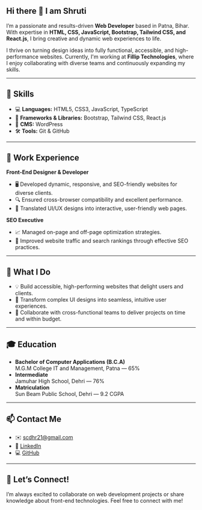 ## Hi there 👋 I am Shruti

I’m a passionate and results-driven **Web Developer** based in Patna, Bihar. With expertise in **HTML, CSS, JavaScript, Bootstrap, Tailwind CSS, and React.js**, I bring creative and dynamic web experiences to life.

I thrive on turning design ideas into fully functional, accessible, and high-performance websites. Currently, I'm working at **Fillip Technologies**, where I enjoy collaborating with diverse teams and continuously expanding my skills.

---

## 🚀 Skills

- 💻 **Languages:** HTML5, CSS3, JavaScript, TypeScript
- 🎨 **Frameworks & Libraries:** Bootstrap, Tailwind CSS, React.js
- 📰 **CMS:** WordPress
- 🛠️ **Tools:** Git & GitHub

---

## 💼 Work Experience

**Front-End Designer & Developer**  
- 🖥️ Developed dynamic, responsive, and SEO-friendly websites for diverse clients.
- 🔍 Ensured cross-browser compatibility and excellent performance.
- 🎨 Translated UI/UX designs into interactive, user-friendly web pages.

**SEO Executive**  
- 📈 Managed on-page and off-page optimization strategies.
- 🚀 Improved website traffic and search rankings through effective SEO practices.

---

## 🔧 What I Do

- 💡 Build accessible, high-performing websites that delight users and clients.
- 🎨 Transform complex UI designs into seamless, intuitive user experiences.
- 🤝 Collaborate with cross-functional teams to deliver projects on time and within budget.

---

## 🎓 Education

- **Bachelor of Computer Applications (B.C.A)**  
  M.G.M College IT and Management, Patna — 65%
- **Intermediate**  
  Jamuhar High School, Dehri — 76%
- **Matriculation**  
  Sun Beam Public School, Dehri — 9.2 CGPA

---

## 📫 Contact Me

- ✉️ [scdhr21@gmail.com](mailto:scdhr21@gmail.com)
- 🔗 [LinkedIn](https://www.linkedin.com/in/shruti-singh-a6a329233/)
- 💻 [GitHub](https://github.com/Shruti-Orbit)

---

## 🌱 Let’s Connect!

I’m always excited to collaborate on web development projects or share knowledge about front-end technologies. Feel free to connect with me!

